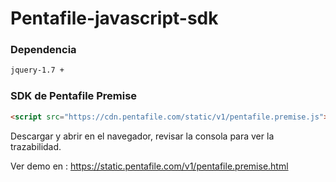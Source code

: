 # Pentafile-javascript-sdk

### Dependencia 
```html
jquery-1.7 +
```

### SDK de Pentafile Premise
```html
<script src="https://cdn.pentafile.com/static/v1/pentafile.premise.js"></script>
```

Descargar y abrir en el navegador, revisar la consola para ver la trazabilidad.

Ver demo en : https://static.pentafile.com/v1/pentafile.premise.html
